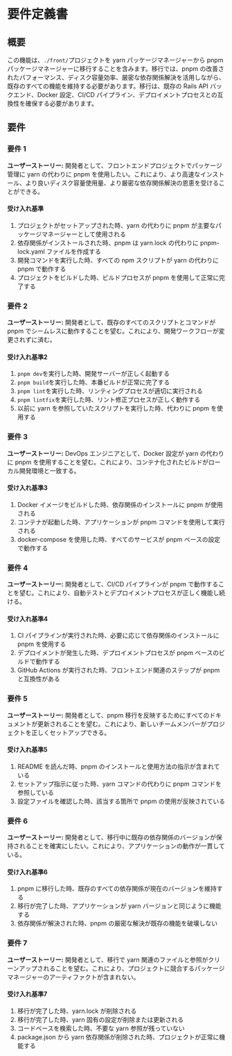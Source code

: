 # 要件定義書

## 概要

この機能は、`./front/`プロジェクトを yarn パッケージマネージャーから pnpm パッケージマネージャーに移行することを含みます。移行では、pnpm の改善されたパフォーマンス、ディスク容量効率、厳密な依存関係解決を活用しながら、既存のすべての機能を維持する必要があります。移行は、既存の Rails API バックエンド、Docker 設定、CI/CD パイプライン、デプロイメントプロセスとの互換性を確保する必要があります。

## 要件

### 要件 1

**ユーザーストーリー:** 開発者として、フロントエンドプロジェクトでパッケージ管理に yarn の代わりに pnpm を使用したい。これにより、より高速なインストール、より良いディスク容量使用量、より厳密な依存関係解決の恩恵を受けることができる。

#### 受け入れ基準

1. プロジェクトがセットアップされた時、yarn の代わりに pnpm が主要なパッケージマネージャーとして使用される
2. 依存関係がインストールされた時、pnpm は yarn.lock の代わりに pnpm-lock.yaml ファイルを作成する
3. 開発コマンドを実行した時、すべての npm スクリプトが yarn の代わりに pnpm で動作する
4. プロジェクトをビルドした時、ビルドプロセスが pnpm を使用して正常に完了する

### 要件 2

**ユーザーストーリー:** 開発者として、既存のすべてのスクリプトとコマンドが pnpm でシームレスに動作することを望む。これにより、開発ワークフローが変更されずに済む。

#### 受け入れ基準2

1. `pnpm dev`を実行した時、開発サーバーが正しく起動する
2. `pnpm build`を実行した時、本番ビルドが正常に完了する
3. `pnpm lint`を実行した時、リンティングプロセスが適切に実行される
4. `pnpm lintfix`を実行した時、リント修正プロセスが正しく動作する
5. 以前に yarn を参照していたスクリプトを実行した時、代わりに pnpm を使用する

### 要件 3

**ユーザーストーリー:** DevOps エンジニアとして、Docker 設定が yarn の代わりに pnpm を使用することを望む。これにより、コンテナ化されたビルドがローカル開発環境と一致する。

#### 受け入れ基準3

1. Docker イメージをビルドした時、依存関係のインストールに pnpm が使用される
2. コンテナが起動した時、アプリケーションが pnpm コマンドを使用して実行される
3. docker-compose を使用した時、すべてのサービスが pnpm ベースの設定で動作する

### 要件 4

**ユーザーストーリー:** 開発者として、CI/CD パイプラインが pnpm で動作することを望む。これにより、自動テストとデプロイメントプロセスが正しく機能し続ける。

#### 受け入れ基準4

1. CI パイプラインが実行された時、必要に応じて依存関係のインストールに pnpm を使用する
2. デプロイメントが発生した時、デプロイメントプロセスが pnpm ベースのビルドで動作する
3. GitHub Actions が実行された時、フロントエンド関連のステップが pnpm と互換性がある

### 要件 5

**ユーザーストーリー:** 開発者として、pnpm 移行を反映するためにすべてのドキュメントが更新されることを望む。これにより、新しいチームメンバーがプロジェクトを正しくセットアップできる。

#### 受け入れ基準5

1. README を読んだ時、pnpm のインストールと使用方法の指示が含まれている
2. セットアップ指示に従った時、yarn コマンドの代わりに pnpm コマンドを参照している
3. 設定ファイルを確認した時、該当する箇所で pnpm の使用が反映されている

### 要件 6

**ユーザーストーリー:** 開発者として、移行中に既存の依存関係のバージョンが保持されることを確実にしたい。これにより、アプリケーションの動作が一貫している。

#### 受け入れ基準6

1. pnpm に移行した時、既存のすべての依存関係が現在のバージョンを維持する
2. 移行が完了した時、アプリケーションが yarn バージョンと同じように機能する
3. 依存関係が解決された時、pnpm の厳密な解決が既存の機能を破壊しない

### 要件 7

**ユーザーストーリー:** 開発者として、移行で yarn 関連のファイルと参照がクリーンアップされることを望む。これにより、プロジェクトに競合するパッケージマネージャーのアーティファクトが含まれない。

#### 受け入れ基準7

1. 移行が完了した時、yarn.lock が削除される
2. 移行が完了した時、yarn 固有の設定が削除または更新される
3. コードベースを検索した時、不要な yarn 参照が残っていない
4. package.json から yarn 依存関係が削除された時、プロジェクトが正常に機能する
